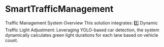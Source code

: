 # SmartTrafficManagement
Traffic Management System Overview This solution integrates: 1️⃣ Dynamic Traffic Light Adjustment: Leveraging YOLO-based car detection, the system dynamically calculates green light durations for each lane based on vehicle count. 
